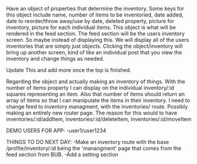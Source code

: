 Have an object of properties that determine the inventory. Some keys for this object include name, number of items to be inventoried, date added, date to reorder/throw away/use by date, deleted property, picture for inventory, picture for each individual items. This object is what will be rendered in the feed section. The feed section will be the users inventory screen. So maybe instead of displaying this. We will display all of the users inventories that are simply just objects. Clicking the object/inventory will bring up another screen, kind of like an individual post that you view the inventory and change things as needed. 

Update This and add more once the top is finished.

Regarding the object and actually making an inventory of things. With the number of items property I can display on the individual inventory/:id squares representing an item. Also that number of items should return an array of items so that I can manipulate the items in their inventory. I need to change feed to inventory managment, with the inventories/ route. Possibly making an entirely new router page. The reason for this would to have inventories/:id/addItem, inventories/:id/deleteItem, inventories/:id/moveItem






DEMO USERS FOR APP:
    -user1/user1234

THINGS TO DO NEXT DAY: 
    -Make an inventory route with the base /profile/inventory/:id being the 'manangment' page that comes from the feed section from BUB. 
    -Add a setting section
    